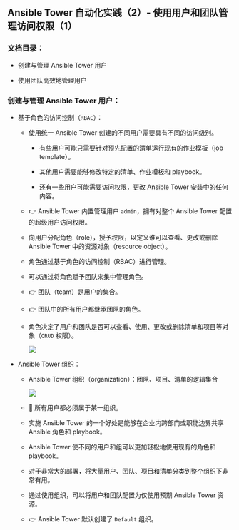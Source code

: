 ## Ansible Tower 自动化实践（2）- 使用用户和团队管理访问权限（1）

### 文档目录：

- 创建与管理 Ansible Tower 用户

- 使用团队高效地管理用户

### 创建与管理 Ansible Tower 用户：

- 基于角色的访问控制（`RBAC`）：
  
  - 使用统一 Ansible Tower 创建的不同用户需要具有不同的访问级别。
    
    - 有些用户可能只需要针对预先配置的清单运行现有的作业模板（job template）。
    
    - 其他用户需要能够修改特定的清单、作业模板和 playbook。
    
    - 还有一些用户可能需要访问权限，更改 Ansible Tower 安装中的任何内容。
  
  - 👉 Ansible Tower 内置管理用户 `admin`，拥有对整个 Ansible Tower 配置的超级用户访问权限。
  
  - 向用户分配角色（role），授予权限，以定义谁可以查看、更改或删除 Ansible Tower 中的资源对象（resource object）。
  
  - 角色通过基于角色的访问控制（RBAC）进行管理。
  
  - 可以通过将角色赋予团队来集中管理角色。
  
  - 👉 团队（team）是用户的集合。
  
  - 👉 团队中的所有用户都继承团队的角色。
  
  - 角色决定了用户和团队是否可以查看、使用、更改或删除清单和项目等对象（`CRUD` 权限）。
    
    ![](D:\Linux操作系统与编程语言汇总\Typora文档汇总\CICD\Ansible高级自动化最佳实践\pictures\Chapter07\rbac-in-ansible-tower.png)

- Ansible Tower 组织：
  
  - Ansible Tower 组织（organization）：团队、项目、清单的逻辑集合
    
    ![](D:\Linux操作系统与编程语言汇总\Typora文档汇总\CICD\Ansible高级自动化最佳实践\pictures\Chapter07\ansible-awx-object-hierarchy.jpg)
  
  - 🤘 所有用户都必须属于某一组织。
  
  - 实施 Ansible Tower 的一个好处是能够在企业内跨部门或职能边界共享 Ansible 角色和 playbook。
  
  - Ansible Tower 使不同的用户和组可以更加轻松地使用现有的角色和 playbook。
  
  - 对于非常大的部署，将大量用户、团队、项目和清单分类到整个组织下非常有用。
  
  - 通过使用组织，可以将用户和团队配置为仅使用预期 Ansible Tower 资源。
  
  - 👉 Ansible Tower 默认创建了 `Default` 组织。
